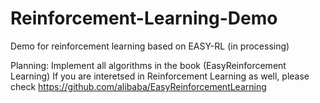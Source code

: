 # Reinforcement-Learning-Demo
Demo for reinforcement learning based on EASY-RL (in processing)


Planning:
  Implement all algorithms in the book (EasyReinforcement Learning)
If you are interetsed in Reinforcement Learning as well, please check https://github.com/alibaba/EasyReinforcementLearning
